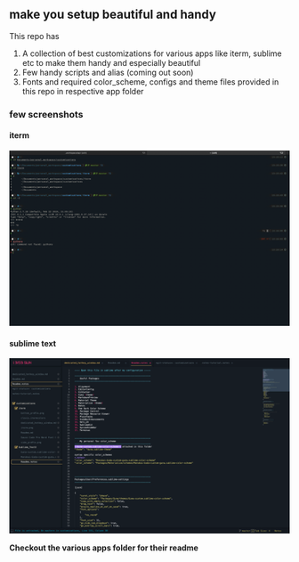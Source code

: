 ## make you setup beautiful and handy
This repo has
1. A collection of best customizations for various apps like iterm, sublime etc to make them handy and 
   especially beautiful
2. Few handy scripts and alias (coming out soon)  
3. Fonts and required color_scheme, configs and theme files provided in this repo in respective app folder

### few screenshots
#### iterm 
![iterm view after all settings](iterm/iterm.png)
#### sublime text
![sublime view](Sublime_Text3/Sublime-Guna.png)

**Checkout the various apps folder for their readme**
